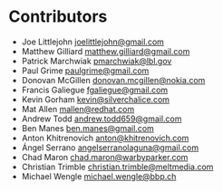 # Contributors
* Joe Littlejohn <joelittlejohn@gmail.com>
* Matthew Gilliard <matthew.gilliard@gmail.com>
* Patrick Marchwiak <pmarchwiak@lbl.gov>
* Paul Grime <paulgrime@gmail.com>
* Donovan McGillen <donovan.mcgillen@nokia.com>
* Francis Galiegue <fgaliegue@gmail.com>
* Kevin Gorham <kevin@silverchalice.com>
* Mat Allen <mallen@redhat.com>
* Andrew Todd <andrew.todd659@gmail.com>
* Ben Manes <ben.manes@gmail.com>
* Anton Khitrenovich <anton@khitrenovich.com>
* Ángel Serrano <angelserranolaguna@gmail.com>
* Chad Maron <chad.maron@warbyparker.com>
* Christian Trimble <christian.trimble@meltmedia.com>
* Michael Wengle <michael.wengle@bbp.ch>
